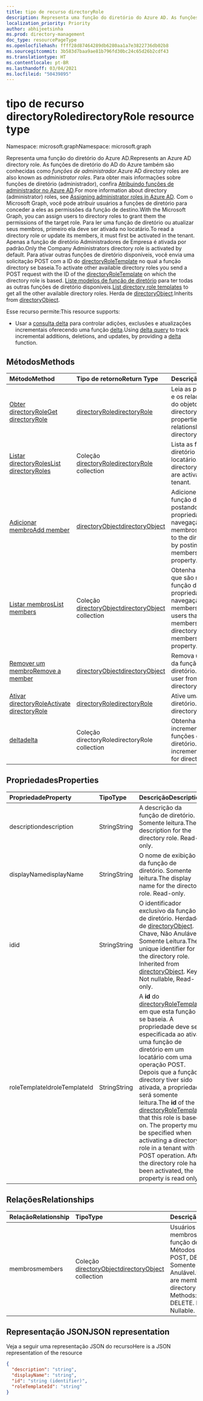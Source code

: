 ```yaml
---
title: tipo de recurso directoryRole
description: Representa uma função do diretório do Azure AD. As funções de diretório do AD do Azure também são conhecidas como *funções de administrador*.
localization_priority: Priority
author: abhijeetsinha
ms.prod: directory-management
doc_type: resourcePageType
ms.openlocfilehash: ffff28d87464289db6280aa1a7e3822736db02b8
ms.sourcegitcommit: 3b583d7baa9ae81b796fd30bc24c65d26b2cdf43
ms.translationtype: HT
ms.contentlocale: pt-BR
ms.lasthandoff: 03/04/2021
ms.locfileid: "50439895"
---
```

# <a name="directoryrole-resource-type"></a><span data-ttu-id="95906-104">tipo de recurso directoryRole</span><span class="sxs-lookup"><span data-stu-id="95906-104">directoryRole resource type</span></span>

<span data-ttu-id="95906-105">Namespace: microsoft.graph</span><span class="sxs-lookup"><span data-stu-id="95906-105">Namespace: microsoft.graph</span></span>

<span data-ttu-id="95906-106">Representa uma função do diretório do Azure AD.</span><span class="sxs-lookup"><span data-stu-id="95906-106">Represents an Azure AD directory role.</span></span> <span data-ttu-id="95906-107">As funções de diretório do AD do Azure também são conhecidas como *funções de administrador*.</span><span class="sxs-lookup"><span data-stu-id="95906-107">Azure AD directory roles are also known as *administrator roles*.</span></span> <span data-ttu-id="95906-108">Para obter mais informações sobre funções de diretório (administrador), confira [Atribuindo funções de administrador no Azure AD](/azure/active-directory/users-groups-roles/directory-assign-admin-roles).</span><span class="sxs-lookup"><span data-stu-id="95906-108">For more information about directory (administrator) roles, see [Assigning administrator roles in Azure AD](/azure/active-directory/users-groups-roles/directory-assign-admin-roles).</span></span> <span data-ttu-id="95906-109">Com o Microsoft Graph, você pode atribuir usuários a funções de diretório para conceder a eles as permissões da função de destino.</span><span class="sxs-lookup"><span data-stu-id="95906-109">With the Microsoft Graph, you can assign users to directory roles to grant them the permissions of the target role.</span></span> <span data-ttu-id="95906-110">Para ler uma função de diretório ou atualizar seus membros, primeiro ela deve ser ativada no locatário.</span><span class="sxs-lookup"><span data-stu-id="95906-110">To read a directory role or update its members, it must first be activated in the tenant.</span></span> <span data-ttu-id="95906-111">Apenas a função de diretório Administradores de Empresa é ativada por padrão.</span><span class="sxs-lookup"><span data-stu-id="95906-111">Only the Company Administrators directory role is activated by default.</span></span> <span data-ttu-id="95906-112">Para ativar outras funções de diretório disponíveis, você envia uma solicitação POST com a ID do [directoryRoleTemplate](directoryroletemplate.md) no qual a função directory se baseia.</span><span class="sxs-lookup"><span data-stu-id="95906-112">To activate other available directory roles you send a POST request with the ID of the [directoryRoleTemplate](directoryroletemplate.md) on which the directory role is based.</span></span> <span data-ttu-id="95906-113">[Liste modelos de função de diretório](../api/directoryroletemplate-list.md) para ter todas as outras funções de diretório disponíveis.</span><span class="sxs-lookup"><span data-stu-id="95906-113">[List directory role templates](../api/directoryroletemplate-list.md) to get all the other available directory roles.</span></span> <span data-ttu-id="95906-114">Herda de [directoryObject](directoryobject.md).</span><span class="sxs-lookup"><span data-stu-id="95906-114">Inherits from [directoryObject](directoryobject.md).</span></span>

<span data-ttu-id="95906-115">Esse recurso permite:</span><span class="sxs-lookup"><span data-stu-id="95906-115">This resource supports:</span></span>

- <span data-ttu-id="95906-116">Usar a [consulta delta](/graph/delta-query-overview) para controlar adições, exclusões e atualizações incrementais oferecendo uma função [delta](../api/directoryrole-delta.md).</span><span class="sxs-lookup"><span data-stu-id="95906-116">Using [delta query](/graph/delta-query-overview) to track incremental additions, deletions, and updates, by providing a [delta](../api/directoryrole-delta.md) function.</span></span>

## <a name="methods"></a><span data-ttu-id="95906-117">Métodos</span><span class="sxs-lookup"><span data-stu-id="95906-117">Methods</span></span>

| <span data-ttu-id="95906-118">Método</span><span class="sxs-lookup"><span data-stu-id="95906-118">Method</span></span>       | <span data-ttu-id="95906-119">Tipo de retorno</span><span class="sxs-lookup"><span data-stu-id="95906-119">Return Type</span></span>  |<span data-ttu-id="95906-120">Descrição</span><span class="sxs-lookup"><span data-stu-id="95906-120">Description</span></span>|
|:---------------|:--------|:----------|
|[<span data-ttu-id="95906-121">Obter directoryRole</span><span class="sxs-lookup"><span data-stu-id="95906-121">Get directoryRole</span></span>](../api/directoryrole-get.md) | [<span data-ttu-id="95906-122">directoryRole</span><span class="sxs-lookup"><span data-stu-id="95906-122">directoryRole</span></span>](directoryrole.md) | <span data-ttu-id="95906-123">Leia as propriedades e os relacionamentos do objeto directoryRole.</span><span class="sxs-lookup"><span data-stu-id="95906-123">Read properties and relationships of directoryRole object.</span></span> |
|[<span data-ttu-id="95906-124">Listar directoryRoles</span><span class="sxs-lookup"><span data-stu-id="95906-124">List directoryRoles</span></span>](../api/directoryrole-list.md) | <span data-ttu-id="95906-125">Coleção [directoryRole](directoryrole.md)</span><span class="sxs-lookup"><span data-stu-id="95906-125">[directoryRole](directoryrole.md) collection</span></span> | <span data-ttu-id="95906-126">Lista as funções de diretório ativadas no locatário.</span><span class="sxs-lookup"><span data-stu-id="95906-126">List the directory roles that are activated in the tenant.</span></span> |
|[<span data-ttu-id="95906-127">Adicionar membro</span><span class="sxs-lookup"><span data-stu-id="95906-127">Add member</span></span>](../api/directoryrole-post-members.md) |[<span data-ttu-id="95906-128">directoryObject</span><span class="sxs-lookup"><span data-stu-id="95906-128">directoryObject</span></span>](directoryobject.md)| <span data-ttu-id="95906-129">Adicione um usuário à função de diretório postando na propriedade de navegação de membros.</span><span class="sxs-lookup"><span data-stu-id="95906-129">Add a user to the directory role by posting to the members navigation property.</span></span>|
|[<span data-ttu-id="95906-130">Listar membros</span><span class="sxs-lookup"><span data-stu-id="95906-130">List members</span></span>](../api/directoryrole-list-members.md) |<span data-ttu-id="95906-131">Coleção [directoryObject](directoryobject.md)</span><span class="sxs-lookup"><span data-stu-id="95906-131">[directoryObject](directoryobject.md) collection</span></span>| <span data-ttu-id="95906-132">Obtenha os usuários que são membros da função directory da propriedade de navegação members.</span><span class="sxs-lookup"><span data-stu-id="95906-132">Get the users that are members of the directory role from the members navigation property.</span></span>|
|[<span data-ttu-id="95906-133">Remover um membro</span><span class="sxs-lookup"><span data-stu-id="95906-133">Remove a member</span></span>](../api/directoryrole-delete-member.md) |[<span data-ttu-id="95906-134">directoryObject</span><span class="sxs-lookup"><span data-stu-id="95906-134">directoryObject</span></span>](directoryobject.md)| <span data-ttu-id="95906-135">Remova um usuário da função de diretório.</span><span class="sxs-lookup"><span data-stu-id="95906-135">Remove a user from the directory role.</span></span>|
|[<span data-ttu-id="95906-136">Ativar directoryRole</span><span class="sxs-lookup"><span data-stu-id="95906-136">Activate directoryRole</span></span>](../api/directoryrole-post-directoryroles.md) |[<span data-ttu-id="95906-137">directoryRole</span><span class="sxs-lookup"><span data-stu-id="95906-137">directoryRole</span></span>](directoryrole.md) | <span data-ttu-id="95906-138">Ative uma função de diretório.</span><span class="sxs-lookup"><span data-stu-id="95906-138">Activate a directory role.</span></span>|
|[<span data-ttu-id="95906-139">delta</span><span class="sxs-lookup"><span data-stu-id="95906-139">delta</span></span>](../api/directoryrole-delta.md)|<span data-ttu-id="95906-140">Coleção directoryRole</span><span class="sxs-lookup"><span data-stu-id="95906-140">directoryRole collection</span></span>| <span data-ttu-id="95906-141">Obtenha alterações incrementais para as funções de diretório.</span><span class="sxs-lookup"><span data-stu-id="95906-141">Get incremental changes for directory roles.</span></span> |

## <a name="properties"></a><span data-ttu-id="95906-142">Propriedades</span><span class="sxs-lookup"><span data-stu-id="95906-142">Properties</span></span>
| <span data-ttu-id="95906-143">Propriedade</span><span class="sxs-lookup"><span data-stu-id="95906-143">Property</span></span>   | <span data-ttu-id="95906-144">Tipo</span><span class="sxs-lookup"><span data-stu-id="95906-144">Type</span></span> | <span data-ttu-id="95906-145">Descrição</span><span class="sxs-lookup"><span data-stu-id="95906-145">Description</span></span> |
|:---------------|:--------|:----------|
|<span data-ttu-id="95906-146">description</span><span class="sxs-lookup"><span data-stu-id="95906-146">description</span></span>|<span data-ttu-id="95906-147">String</span><span class="sxs-lookup"><span data-stu-id="95906-147">String</span></span>|<span data-ttu-id="95906-p103">A descrição da função de diretório. Somente leitura.</span><span class="sxs-lookup"><span data-stu-id="95906-p103">The description for the directory role. Read-only.</span></span> |
|<span data-ttu-id="95906-150">displayName</span><span class="sxs-lookup"><span data-stu-id="95906-150">displayName</span></span>|<span data-ttu-id="95906-151">String</span><span class="sxs-lookup"><span data-stu-id="95906-151">String</span></span>|<span data-ttu-id="95906-p104">O nome de exibição da função de diretório. Somente leitura.</span><span class="sxs-lookup"><span data-stu-id="95906-p104">The display name for the directory role. Read-only.</span></span> |
|<span data-ttu-id="95906-154">id</span><span class="sxs-lookup"><span data-stu-id="95906-154">id</span></span>|<span data-ttu-id="95906-155">String</span><span class="sxs-lookup"><span data-stu-id="95906-155">String</span></span>|<span data-ttu-id="95906-p105">O identificador exclusivo da função de diretório. Herdado de [directoryObject](directoryobject.md). Chave, Não Anulável, Somente Leitura.</span><span class="sxs-lookup"><span data-stu-id="95906-p105">The unique identifier for the directory role. Inherited from [directoryObject](directoryobject.md). Key, Not nullable, Read-only.</span></span>|
|<span data-ttu-id="95906-159">roleTemplateId</span><span class="sxs-lookup"><span data-stu-id="95906-159">roleTemplateId</span></span>|<span data-ttu-id="95906-160">String</span><span class="sxs-lookup"><span data-stu-id="95906-160">String</span></span>| <span data-ttu-id="95906-p106">A **id** do [directoryRoleTemplate](directoryroletemplate.md) em que esta função se baseia. A propriedade deve ser especificada ao ativar uma função de diretório em um locatário com uma operação POST. Depois que a função directory tiver sido ativada, a propriedade será somente leitura.</span><span class="sxs-lookup"><span data-stu-id="95906-p106">The **id** of the [directoryRoleTemplate](directoryroletemplate.md) that this role is based on. The property must be specified when activating a directory role in a tenant with a POST operation. After the directory role has been activated, the property is read only.</span></span> |

## <a name="relationships"></a><span data-ttu-id="95906-164">Relações</span><span class="sxs-lookup"><span data-stu-id="95906-164">Relationships</span></span>
| <span data-ttu-id="95906-165">Relação</span><span class="sxs-lookup"><span data-stu-id="95906-165">Relationship</span></span> | <span data-ttu-id="95906-166">Tipo</span><span class="sxs-lookup"><span data-stu-id="95906-166">Type</span></span> |<span data-ttu-id="95906-167">Descrição</span><span class="sxs-lookup"><span data-stu-id="95906-167">Description</span></span>|
|:---------------|:--------|:----------|
|<span data-ttu-id="95906-168">membros</span><span class="sxs-lookup"><span data-stu-id="95906-168">members</span></span>|<span data-ttu-id="95906-169">Coleção [directoryObject](directoryobject.md)</span><span class="sxs-lookup"><span data-stu-id="95906-169">[directoryObject](directoryobject.md) collection</span></span>|<span data-ttu-id="95906-p107">Usuários que são membros desta função de diretório. Métodos HTTP: GET, POST, DELETE. Somente leitura. Anulável.</span><span class="sxs-lookup"><span data-stu-id="95906-p107">Users that are members of this directory role. HTTP Methods: GET, POST, DELETE. Read-only. Nullable.</span></span>|

## <a name="json-representation"></a><span data-ttu-id="95906-174">Representação JSON</span><span class="sxs-lookup"><span data-stu-id="95906-174">JSON representation</span></span>

<span data-ttu-id="95906-175">Veja a seguir uma representação JSON do recurso</span><span class="sxs-lookup"><span data-stu-id="95906-175">Here is a JSON representation of the resource</span></span>

<!--{
  "blockType": "resource",
  "openType": true,
  "optionalProperties": [
    "memberOf",
    "members",
    "ownedObjects",
    "owners"
  ],
  "keyProperty": "id",
  "baseType": "microsoft.graph.directoryObject",
  "@odata.type": "microsoft.graph.directoryRole",
  "@odata.annotations": [
    {
      "capabilities": {
        "toppable": false
      }
    }
  ]
}-->

```json
{
  "description": "string",
  "displayName": "string",
  "id": "string (identifier)",
  "roleTemplateId": "string"
}

```

<!-- uuid: 8fcb5dbc-d5aa-4681-8e31-b001d5168d79
2015-10-25 14:57:30 UTC -->
<!-- {
  "type": "#page.annotation",
  "description": "directoryRole resource",
  "keywords": "",
  "section": "documentation",
  "tocPath": ""
}-->
